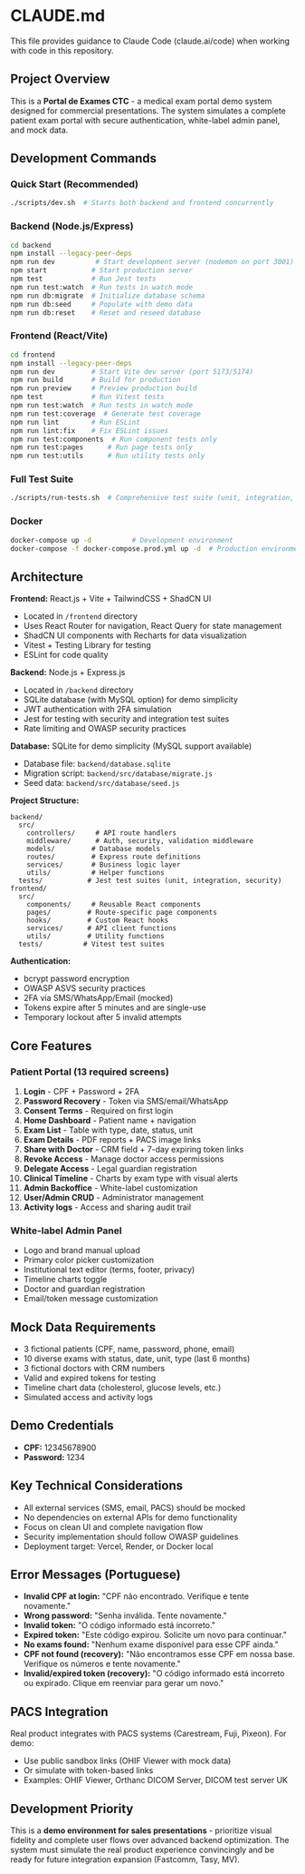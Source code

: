 # CLAUDE.md

This file provides guidance to Claude Code (claude.ai/code) when working with code in this repository.

## Project Overview

This is a **Portal de Exames CTC** - a medical exam portal demo system designed for commercial presentations. The system simulates a complete patient exam portal with secure authentication, white-label admin panel, and mock data.

## Development Commands

### Quick Start (Recommended)
```bash
./scripts/dev.sh  # Starts both backend and frontend concurrently
```

### Backend (Node.js/Express)
```bash
cd backend
npm install --legacy-peer-deps
npm run dev          # Start development server (nodemon on port 3001)
npm start           # Start production server
npm test            # Run Jest tests
npm run test:watch  # Run tests in watch mode
npm run db:migrate  # Initialize database schema
npm run db:seed     # Populate with demo data
npm run db:reset    # Reset and reseed database
```

### Frontend (React/Vite)
```bash
cd frontend
npm install --legacy-peer-deps
npm run dev         # Start Vite dev server (port 5173/5174)
npm run build       # Build for production
npm run preview     # Preview production build
npm test            # Run Vitest tests
npm run test:watch  # Run tests in watch mode
npm run test:coverage  # Generate test coverage
npm run lint        # Run ESLint
npm run lint:fix    # Fix ESLint issues
npm run test:components  # Run component tests only
npm run test:pages      # Run page tests only
npm run test:utils      # Run utility tests only
```

### Full Test Suite
```bash
./scripts/run-tests.sh  # Comprehensive test suite (unit, integration, security, builds)
```

### Docker
```bash
docker-compose up -d          # Development environment
docker-compose -f docker-compose.prod.yml up -d  # Production environment
```

## Architecture

**Frontend:** React.js + Vite + TailwindCSS + ShadCN UI
- Located in `/frontend` directory
- Uses React Router for navigation, React Query for state management
- ShadCN UI components with Recharts for data visualization
- Vitest + Testing Library for testing
- ESLint for code quality

**Backend:** Node.js + Express.js
- Located in `/backend` directory  
- SQLite database (with MySQL option) for demo simplicity
- JWT authentication with 2FA simulation
- Jest for testing with security and integration test suites
- Rate limiting and OWASP security practices

**Database:** SQLite for demo simplicity (MySQL support available)
- Database file: `backend/database.sqlite`
- Migration script: `backend/src/database/migrate.js`
- Seed data: `backend/src/database/seed.js`

**Project Structure:**
```
backend/
  src/
    controllers/     # API route handlers
    middleware/      # Auth, security, validation middleware
    models/         # Database models
    routes/         # Express route definitions
    services/       # Business logic layer
    utils/          # Helper functions
  tests/           # Jest test suites (unit, integration, security)
frontend/
  src/
    components/     # Reusable React components
    pages/         # Route-specific page components
    hooks/         # Custom React hooks
    services/      # API client functions
    utils/         # Utility functions
  tests/          # Vitest test suites
```

**Authentication:** 
- bcrypt password encryption
- OWASP ASVS security practices
- 2FA via SMS/WhatsApp/Email (mocked)
- Tokens expire after 5 minutes and are single-use
- Temporary lockout after 5 invalid attempts

## Core Features

### Patient Portal (13 required screens)
1. **Login** - CPF + Password + 2FA
2. **Password Recovery** - Token via SMS/email/WhatsApp
3. **Consent Terms** - Required on first login
4. **Home Dashboard** - Patient name + navigation
5. **Exam List** - Table with type, date, status, unit
6. **Exam Details** - PDF reports + PACS image links
7. **Share with Doctor** - CRM field + 7-day expiring token links
8. **Revoke Access** - Manage doctor access permissions
9. **Delegate Access** - Legal guardian registration
10. **Clinical Timeline** - Charts by exam type with visual alerts
11. **Admin Backoffice** - White-label customization
12. **User/Admin CRUD** - Administrator management
13. **Activity logs** - Access and sharing audit trail

### White-label Admin Panel
- Logo and brand manual upload
- Primary color picker customization
- Institutional text editor (terms, footer, privacy)
- Timeline charts toggle
- Doctor and guardian registration
- Email/token message customization

## Mock Data Requirements

- 3 fictional patients (CPF, name, password, phone, email)
- 10 diverse exams with status, date, unit, type (last 6 months)
- 3 fictional doctors with CRM numbers
- Valid and expired tokens for testing
- Timeline chart data (cholesterol, glucose levels, etc.)
- Simulated access and activity logs

## Demo Credentials

- **CPF:** 12345678900
- **Password:** 1234

## Key Technical Considerations

- All external services (SMS, email, PACS) should be mocked
- No dependencies on external APIs for demo functionality
- Focus on clean UI and complete navigation flow
- Security implementation should follow OWASP guidelines
- Deployment target: Vercel, Render, or Docker local

## Error Messages (Portuguese)

- **Invalid CPF at login:** "CPF não encontrado. Verifique e tente novamente."
- **Wrong password:** "Senha inválida. Tente novamente."
- **Invalid token:** "O código informado está incorreto."
- **Expired token:** "Este código expirou. Solicite um novo para continuar."
- **No exams found:** "Nenhum exame disponível para esse CPF ainda."
- **CPF not found (recovery):** "Não encontramos esse CPF em nossa base. Verifique os números e tente novamente."
- **Invalid/expired token (recovery):** "O código informado está incorreto ou expirado. Clique em reenviar para gerar um novo."

## PACS Integration

Real product integrates with PACS systems (Carestream, Fuji, Pixeon). For demo:
- Use public sandbox links (OHIF Viewer with mock data)
- Or simulate with token-based links
- Examples: OHIF Viewer, Orthanc DICOM Server, DICOM test server UK

## Development Priority

This is a **demo environment for sales presentations** - prioritize visual fidelity and complete user flows over advanced backend optimization. The system must simulate the real product experience convincingly and be ready for future integration expansion (Fastcomm, Tasy, MV).